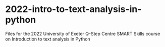# 2022-intro-to-text-analysis-in-python
Files for the 2022 University of Exeter Q-Step Centre SMART Skills course on Introduction to text analysis in Python
